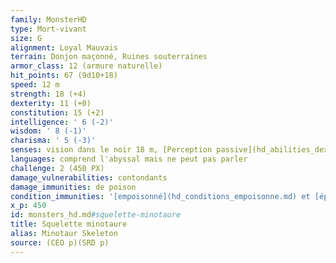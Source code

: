 ```yaml
---
family: MonsterHD
type: Mort-vivant
size: G
alignment: Loyal Mauvais
terrain: Donjon maçonné, Ruines souterraines
armor_class: 12 (armure naturelle)
hit_points: 67 (9d10+18)
speed: 12 m
strength: 18 (+4)
dexterity: 11 (+0)
constitution: 15 (+2)
intelligence: ' 6 (-2)'
wisdom: ' 8 (-1)'
charisma: ' 5 (-3)'
senses: vision dans le noir 18 m, [Perception passive](hd_abilities_dexterity_perception_passive.md) 9
languages: comprend l'abyssal mais ne peut pas parler
challenge: 2 (450 PX)
damage_vulnerabilities: contondants
damage_immunities: de poison
condition_immunities: '[empoisonné](hd_conditions_empoisonne.md) et [épuisé](hd_conditions_fatigue_et_epuisement.md)'
x_p: 450
id: monsters_hd.md#squelette-minotaure
title: Squelette minotaure
alias: Minotaur Skeleton
source: (CEO p)(SRD p)
---
```


